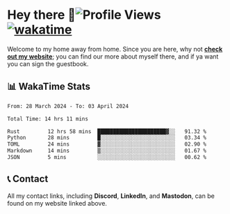 # Hey there :wave:![Profile Views](https://komarev.com/ghpvc/?username=skifli) [![wakatime](https://wakatime.com/badge/user/b4317b02-0c6d-457b-82a4-a448b8a8d1df.svg)](https://wakatime.com/@b4317b02-0c6d-457b-82a4-a448b8a8d1df)

Welcome to my home away from home. Since you are here, why not [**check out my website**](https://skifli.pages.dev); you can find our more about myself there, and if ya want you can sign the guestbook.

## 📊 WakaTime Stats

<!--START_SECTION:waka-->

```txt
From: 28 March 2024 - To: 03 April 2024

Total Time: 14 hrs 11 mins

Rust         12 hrs 58 mins  ██████████████████████▓░░   91.32 %
Python       28 mins         █░░░░░░░░░░░░░░░░░░░░░░░░   03.34 %
TOML         24 mins         ▓░░░░░░░░░░░░░░░░░░░░░░░░   02.90 %
Markdown     14 mins         ▒░░░░░░░░░░░░░░░░░░░░░░░░   01.67 %
JSON         5 mins          ░░░░░░░░░░░░░░░░░░░░░░░░░   00.62 %
```

<!--END_SECTION:waka-->

## 📞 Contact

All my contact links, including **Discord**, **LinkedIn**, and **Mastodon**, can be found on my website linked above.
